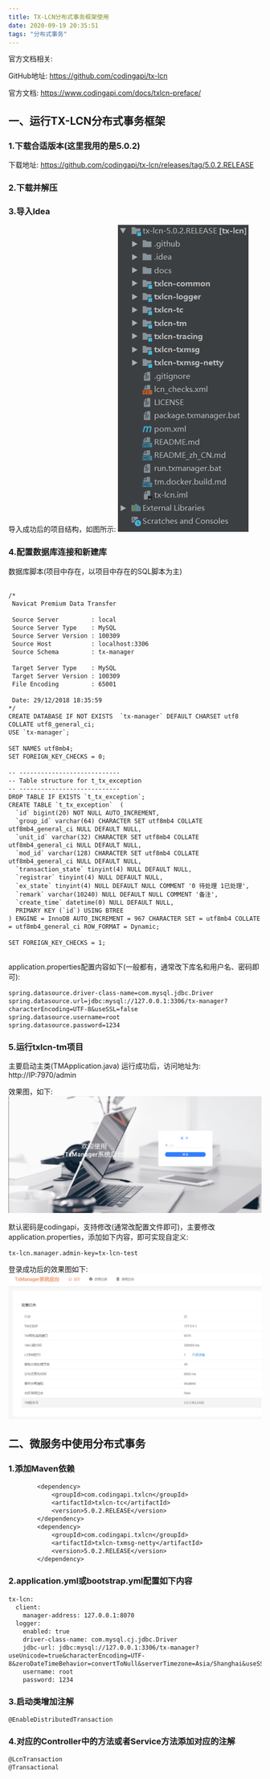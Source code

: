 ```yaml
---
title: TX-LCN分布式事务框架使用
date: 2020-09-19 20:35:51
tags: "分布式事务"
---
```


官方文档相关:

GitHub地址:
https://github.com/codingapi/tx-lcn

官方文档:
https://www.codingapi.com/docs/txlcn-preface/

## 一、运行TX-LCN分布式事务框架
<!--more-->
### 1.下载合适版本(这里我用的是5.0.2)

下载地址:
https://github.com/codingapi/tx-lcn/releases/tag/5.0.2.RELEASE


### 2.下载并解压

### 3.导入Idea
导入成功后的项目结构，如图所示:
![](TX-LCN分布式事务框架使用/01.png)

### 4.配置数据库连接和新建库

数据库脚本(项目中存在，以项目中存在的SQL脚本为主)
```

/*
 Navicat Premium Data Transfer

 Source Server         : local
 Source Server Type    : MySQL
 Source Server Version : 100309
 Source Host           : localhost:3306
 Source Schema         : tx-manager

 Target Server Type    : MySQL
 Target Server Version : 100309
 File Encoding         : 65001

 Date: 29/12/2018 18:35:59
*/
CREATE DATABASE IF NOT EXISTS  `tx-manager` DEFAULT CHARSET utf8 COLLATE utf8_general_ci;
USE `tx-manager`;

SET NAMES utf8mb4;
SET FOREIGN_KEY_CHECKS = 0;

-- ----------------------------
-- Table structure for t_tx_exception
-- ----------------------------
DROP TABLE IF EXISTS `t_tx_exception`;
CREATE TABLE `t_tx_exception`  (
  `id` bigint(20) NOT NULL AUTO_INCREMENT,
  `group_id` varchar(64) CHARACTER SET utf8mb4 COLLATE utf8mb4_general_ci NULL DEFAULT NULL,
  `unit_id` varchar(32) CHARACTER SET utf8mb4 COLLATE utf8mb4_general_ci NULL DEFAULT NULL,
  `mod_id` varchar(128) CHARACTER SET utf8mb4 COLLATE utf8mb4_general_ci NULL DEFAULT NULL,
  `transaction_state` tinyint(4) NULL DEFAULT NULL,
  `registrar` tinyint(4) NULL DEFAULT NULL,
  `ex_state` tinyint(4) NULL DEFAULT NULL COMMENT '0 待处理 1已处理',
  `remark` varchar(10240) NULL DEFAULT NULL COMMENT '备注',
  `create_time` datetime(0) NULL DEFAULT NULL,
  PRIMARY KEY (`id`) USING BTREE
) ENGINE = InnoDB AUTO_INCREMENT = 967 CHARACTER SET = utf8mb4 COLLATE = utf8mb4_general_ci ROW_FORMAT = Dynamic;

SET FOREIGN_KEY_CHECKS = 1;


```
application.properties配置内容如下(一般都有，通常改下库名和用户名、密码即可):
```
spring.datasource.driver-class-name=com.mysql.jdbc.Driver
spring.datasource.url=jdbc:mysql://127.0.0.1:3306/tx-manager?characterEncoding=UTF-8&useSSL=false
spring.datasource.username=root
spring.datasource.password=1234

```


### 5.运行txlcn-tm项目

主要启动主类(TMApplication.java)
运行成功后，访问地址为:
http://IP:7970/admin

效果图，如下:
![](TX-LCN分布式事务框架使用/02.png)

默认密码是codingapi，支持修改(通常改配置文件即可)，主要修改application.properties，添加如下内容，即可实现自定义:
```
tx-lcn.manager.admin-key=tx-lcn-test

```

登录成功后的效果图如下:
![](TX-LCN分布式事务框架使用/03.png)


## 二、微服务中使用分布式事务

### 1.添加Maven依赖
```
        <dependency>
            <groupId>com.codingapi.txlcn</groupId>
            <artifactId>txlcn-tc</artifactId>
            <version>5.0.2.RELEASE</version>
        </dependency>
        <dependency>
            <groupId>com.codingapi.txlcn</groupId>
            <artifactId>txlcn-txmsg-netty</artifactId>
            <version>5.0.2.RELEASE</version>
        </dependency>   

```

### 2.application.yml或bootstrap.yml配置如下内容
```
tx-lcn:
  client:
    manager-address: 127.0.0.1:8070
  logger:
    enabled: true
    driver-class-name: com.mysql.cj.jdbc.Driver
    jdbc-url: jdbc:mysql://127.0.0.1:3306/tx-manager?useUnicode=true&characterEncoding=UTF-8&zeroDateTimeBehavior=convertToNull&serverTimezone=Asia/Shanghai&useSSL=false
    username: root
    password: 1234

```

### 3.启动类增加注解
```
@EnableDistributedTransaction

```

### 4.对应的Controller中的方法或者Service方法添加对应的注解
```
@LcnTransaction
@Transactional

```